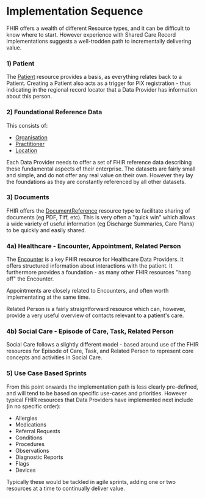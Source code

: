 # **Implementation Sequence**

FHIR offers a wealth of different Resource types, and it can be difficult to know where to start. However experience with Shared Care Record implementations suggests a well-trodden path to incrementally delivering value.

### **1) Patient**

 The [Patient](StructureDefinition-Yhcr-Patient.html) resource provides a basis, as everything relates back to a Patient. Creating a Patient also acts as a trigger for PIX registration - thus indicating in the regional record locator that a Data Provider has information about this person.

### **2) Foundational Reference Data**

This consists of:

 - [Organisation](StructureDefinition-Yhcr-Organization.html)
 - [Practitioner](StructureDefinition-Yhcr-Practitioner.html)
 - [Location](StructureDefinition-Yhcr-Location.html)

 Each Data Provider needs to offer a set of FHIR reference data describing these fundamental aspects of their enterprise. The datasets are fairly small and simple, and do not offer any real value on their own. However they lay the foundations as they are constantly referenced by all other datasets.

### **3) Documents**

FHIR offers the [DocumentReference](StructureDefinition-Yhcr-DocumentReference.html) resource type to facilitate sharing of documents (eg PDF, Tiff, etc). This is very often a "quick win" which allows a wide variety of useful information (eg Discharge Summaries, Care Plans) to be quickly and easily shared.


### **4a) Healthcare - Encounter, Appointment, Related Person**

 The [Encounter](StructureDefinition-Yhcr-Encounter.html) is a key FHIR resource for Healthcare Data Providers. It offers structured information about interactions with the patient. It furthermore provides a foundation - as many other FHIR resources "hang off" the Encounter.

 Appointments are closely related to Encounters, and often worth implementating at the same time.

 Related Person is a fairly straigntforward resource which can, however, provide a very useful overview of contacts relevant to a patient's care.


### **4b) Social Care - Episode of Care, Task, Related Person**

Social Care follows a slightly different model - based around use of the FHIR resources for Episode of Care, Task, and Related Person to represent core concepts and activities in Social Care.

### **5) Use Case Based Sprints**
From this point onwards the implementation path is less clearly pre-defined, and will tend to be based on specific use-cases and priorities. However typical FHIR resources that Data Providers have implemented next include (in no specific order):
 - Allergies
 - Medications
 - Referral Requests
 - Conditions
 - Procedures
 - Observations
 - Diagnostic Reports
 - Flags
 - Devices

Typically these would be tackled in agile sprints, adding one or two resources at a time to continually deliver value.

